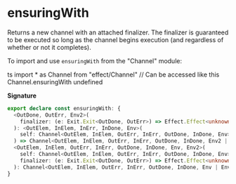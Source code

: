 # ensuringWith

Returns a new channel with an attached finalizer. The finalizer is
guaranteed to be executed so long as the channel begins execution (and
regardless of whether or not it completes).

To import and use `ensuringWith` from the "Channel" module:

ts
import \* as Channel from "effect/Channel"
// Can be accessed like this
Channel.ensuringWith
undefined

**Signature**

```ts
export declare const ensuringWith: {
  <OutDone, OutErr, Env2>(
    finalizer: (e: Exit.Exit<OutDone, OutErr>) => Effect.Effect<unknown, never, Env2>
  ): <OutElem, InElem, InErr, InDone, Env>(
    self: Channel<OutElem, InElem, OutErr, InErr, OutDone, InDone, Env>
  ) => Channel<OutElem, InElem, OutErr, InErr, OutDone, InDone, Env2 | Env>
  <OutElem, InElem, OutErr, InErr, OutDone, InDone, Env, Env2>(
    self: Channel<OutElem, InElem, OutErr, InErr, OutDone, InDone, Env>,
    finalizer: (e: Exit.Exit<OutDone, OutErr>) => Effect.Effect<unknown, never, Env2>
  ): Channel<OutElem, InElem, OutErr, InErr, OutDone, InDone, Env | Env2>
}
```
